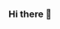 ### Hi there 👋

<!--
**snlynnoo/snlynnoo** is a ✨ _special_ ✨ repository because its `README.md` (this file) appears on your GitHub profile.

Here are some ideas to get you started:

- 🔭 I’m currently working on nowhere, but planning to jump into ML World.
- 🌱 I’m currently learning Python3, Economic, Bitcoin, English and Chinese.
- 📫 How to reach me: naing538@gmail.com
- 😄 Pronouns: he  
-->
